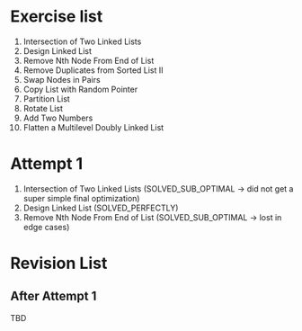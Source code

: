 # Exercise list
1. Intersection of Two Linked Lists
2. Design Linked List
3. Remove Nth Node From End of List
4. Remove Duplicates from Sorted List II
5. Swap Nodes in Pairs
6. Copy List with Random Pointer
7. Partition List
8. Rotate List
9. Add Two Numbers
10. Flatten a Multilevel Doubly Linked List

# Attempt 1
1. Intersection of Two Linked Lists (SOLVED_SUB_OPTIMAL -> did not get a super simple final optimization)
2. Design Linked List (SOLVED_PERFECTLY)
3. Remove Nth Node From End of List (SOLVED_SUB_OPTIMAL -> lost in edge cases)


# Revision List
## After Attempt 1
TBD